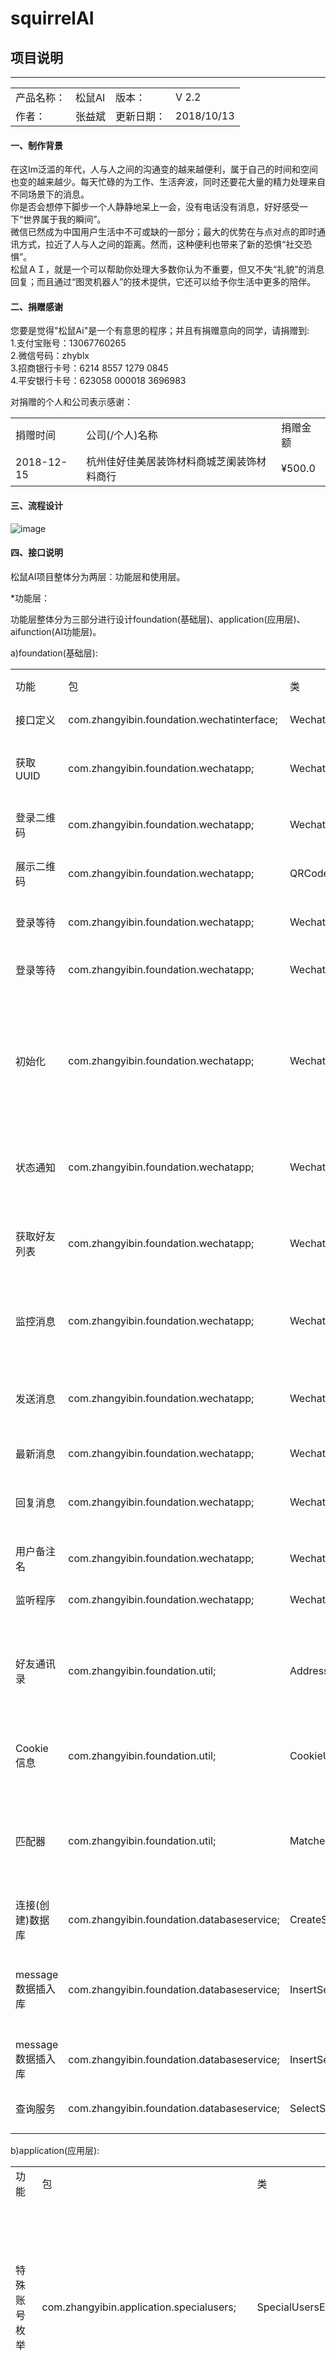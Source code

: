 # squirrelAI


## 项目说明

----
<table>

<tr>
<td>产品名称：</td>
<td>松鼠AI</td>
<td>版本：</td>
<td>V 2.2</td>
</tr>

<tr>
<td>作者：</td>
<td>张益斌</td>
<td>更新日期：</td>
<td>2018/10/13</td>
</tr>

</table>


#### 一、制作背景

在这Im泛滥的年代，人与人之间的沟通变的越来越便利，属于自己的时间和空间也变的越来越少。每天忙碌的为工作、生活奔波，同时还要花大量的精力处理来自不同场景下的消息。<br>
你是否会想停下脚步一个人静静地呆上一会，没有电话没有消息，好好感受一下“世界属于我的瞬间”。<br>
微信已然成为中国用户生活中不可或缺的一部分；最大的优势在与点对点的即时通讯方式，拉近了人与人之间的距离。然而，这种便利也带来了新的恐惧“社交恐惧”。<br>
松鼠ＡＩ，就是一个可以帮助你处理大多数你认为不重要，但又不失“礼貌”的消息回复；而且通过“图灵机器人”的技术提供，它还可以给予你生活中更多的陪伴。<br>


#### 二、捐赠感谢

您要是觉得"松鼠Ai"是一个有意思的程序；并且有捐赠意向的同学，请捐赠到:<br>
1.支付宝账号：13067760265 <br>
2.微信号码：zhyblx<br>
3.招商银行卡号：6214 8557 1279 0845<br>
4.平安银行卡号：623058 000018 3696983<br>

对捐赠的个人和公司表示感谢：
<table>

<tr>
<td>捐赠时间</td>
<td>公司(/个人)名称</td>
<td>捐赠金额</td>
</tr>

<tr>
<td>2018-12-15</td>
<td>杭州佳好佳美居装饰材料商城芝阑装饰材料商行</td>
<td>¥500.0</td>
</tr>

</table>



#### 三、流程设计

![image](./image/image.png)


#### 四、接口说明

松鼠AI项目整体分为两层：功能层和使用层。<br>

*功能层：<br>

功能层整体分为三部分进行设计foundation(基础层)、application(应用层)、aifunction(AI功能层)。<br>

a)foundation(基础层):
<table>
<tr>
<td>功能</td>
<td>包</td>
<td>类</td>
<td>方法</td>
<td>参数</td>
<td>返回类型</td>
<td>描述</td>
</tr>
    
<tr>
<td>接口定义</td>
<td>com.zhangyibin.foundation.wechatinterface;</td>
<td>WechatInterface</td>
<td>/</td>
<td>/</td>
<td>/</td>
<td>定义常量</td>
</tr>
    
<tr>
<td>获取UUID</td>
<td>com.zhangyibin.foundation.wechatapp;</td>
<td>WechatApp</td>
<td>getUUID()</td>
<td>/</td>
<td>String</td>
<td>微信登录的唯一识别信息</td>
</tr>

<tr>
<td>登录二维码</td>
<td>com.zhangyibin.foundation.wechatapp;</td>
<td>WechatApp</td>
<td>showQrCode()</td>
<td>/</td>
<td>/</td>
<td>获取登录二维码</td>
</tr>

<tr>
<td>展示二维码</td>
<td>com.zhangyibin.foundation.wechatapp;</td>
<td>QRCodeFrame</td>
<td>QRCodeFrame()</td>
<td>filePath:二维码图片地址</td>
<td>/</td>
<td>二维码通过窗体展示</td>
</tr>

<tr>
<td>登录等待</td>
<td>com.zhangyibin.foundation.wechatapp;</td>
<td>WechatApp</td>
<td>waitForLogin() ()</td>
<td>/</td>
<td>/</td>
<td>扫描二维码登录验证</td>
</tr>

<tr>
<td>登录等待</td>
<td>com.zhangyibin.foundation.wechatapp;</td>
<td>WechatApp</td>
<td>login()</td>
<td>/</td>
<td>boolean</td>
<td>登录成功返回true</td>
</tr>

<tr>
<td>初始化</td>
<td>com.zhangyibin.foundation.wechatapp;</td>
<td>WechatApp</td>
<td>wxInit()</td>
<td>/</td>
<td>boolean</td>
<td>初始化异常：返回false;作用于验证账号是否为微信黑名单</td>
</tr>

<tr>
<td>状态通知</td>
<td>com.zhangyibin.foundation.wechatapp;</td>
<td>WechatApp</td>
<td>wxStatusNotify()</td>
<td>/</td>
<td>boolean</td>
<td>状态通知监控异常：返回false;</td>
</tr>

<tr>
<td>获取好友列表</td>
<td>com.zhangyibin.foundation.wechatapp;</td>
<td>WechatApp</td>
<td>getContact()</td>
<td>/</td>
<td>boolean</td>
<td>好友列表获取失败:返回false;</td>
</tr>

<tr>
<td>监控消息</td>
<td>com.zhangyibin.foundation.wechatapp;</td>
<td>WechatApp</td>
<td>syncCheck()</td>
<td>/</td>
<td>int</td>
<td>作用于是否获取到好友消息内容</td>
</tr>

<tr>
<td>发送消息</td>
<td>com.zhangyibin.foundation.wechatapp;</td>
<td>WechatApp</td>
<td>webwxsendmsg()</td>
<td>
String content:消息内容
String to：接收好友
</td>
<td>/</td>
<td>处理消息发送</td>
</tr>

<tr>
<td>最新消息</td>
<td>com.zhangyibin.foundation.wechatapp;</td>
<td>WechatApp</td>
<td>webwxsync()</td>
<td>/</td>
<td>JSON</td>
<td>获取消息内容</td>
</tr>

<tr>
<td>回复消息</td>
<td>com.zhangyibin.foundation.wechatapp;</td>
<td>WechatApp</td>
<td>handleMsg()</td>
<td>JSONObject data:消息内容</td>
<td>/</td>
<td>实现给予好友消息回复</td>
</tr>

<tr>
<td>用户备注名</td>
<td>com.zhangyibin.foundation.wechatapp;</td>
<td>WechatApp</td>
<td>getUserRemarkName()</td>
<td>String id:微信ID</td>
<td>String</td>
<td>获取到好友备注名称</td>
</tr>

<tr>
<td>监听程序</td>
<td>com.zhangyibin.foundation.wechatapp;</td>
<td>WechatApp</td>
<td>listenMsgMode()</td>
<td>/</td>
<td>/</td>
<td>保持网络连接</td>
</tr>

<tr>
<td>好友通讯录</td>
<td>com.zhangyibin.foundation.util;</td>
<td>AddressBook</td>
<td>getAddressBookList()</td>
<td>JSONObject jsonObject:好友列表JSON</td>
<td>/</td>
<td>
1.获取好友列表<br>
2.新好友插入到数据库中
</td>
</tr>

<tr>
<td>Cookie信息</td>
<td>com.zhangyibin.foundation.util;</td>
<td>CookieUtil</td>
<td>getCookie()</td>
<td>HttpRequest request:Http请求</td>
<td>String</td>
<td>模拟浏览器Cookie信息</td>
</tr>


<tr>
<td>匹配器</td>
<td>com.zhangyibin.foundation.util;</td>
<td>Matchers</td>
<td>match()</td>
<td>
String p :正则表达
String str：匹配字符串
</td>
<td>String</td>
<td>用于处理登陆微信过程的正则表达式的处理</td>
</tr>

<tr>
<td>连接(创建)数据库</td>
<td>com.zhangyibin.foundation.databaseservice;</td>
<td>CreateSQLiteService</td>
<td>main()</td>
<td>/</td>
<td>/</td>
<td>连接(创建)数据库</td>
</tr>

<tr>
<td>message数据插入库</td>
<td>com.zhangyibin.foundation.databaseservice;</td>
<td>InsertService</td>
<td>getInsertService()</td>
<td>
String date:日期
String name：用户名
String message：消息内容
</td>
<td>/</td>
<td>消息插入数据库</td>
</tr>

<tr>
<td>message数据插入库</td>
<td>com.zhangyibin.foundation.databaseservice;</td>
<td>InsertService</td>
<td>getInsertService()</td>
<td>
String strSql:完整的SQL语句
</td>
<td>/</td>
<td>消息插入数据库</td>
</tr>

<tr>
<td>查询服务</td>
<td>com.zhangyibin.foundation.databaseservice;</td>
<td>SelectService</td>
<td>getSelectService()</td>
<td>
String sql:完整的select语句
</td>
<td>/</td>
<td>数据查询</td>
</tr>

</table>


b)application(应用层):

<table>
<tr>
<td>功能</td>
<td>包</td>
<td>类</td>
<td>方法</td>
<td>参数</td>
<td>返回类型</td>
<td>描述</td>
</tr>

<tr>
<td>特殊账号枚举</td>
<td>com.zhangyibin.application.specialusers;</td>
<td>SpecialUsersEnum</td>
<td>getNameList()</td>
<td>/</td>
<td>String</td>
<td>账号枚举列表类(不回复消息名单)</td>
</tr>

<tr>
<td>枚举值转化成List</td>
<td>com.zhangyibin.application.speciauserslist;</td>
<td>SpecialUsersList</td>
<td>getSpecialUsersList()</td>
<td>/</td>
<td>List<String></td>
<td>账号枚举列表类(不回复消息名单)</td>
</tr>

<tr>
<td>启动程序入口</td>
<td>com.zhangyibin.application;</td>
<td>StartWechatApp</td>
<td>GETStartWechatApp</td>
<td>/</td>
<td>/</td>
<td>执行程序主入口</td>
</tr>

</table>


c)aifunction(AI功能层):

<table>
<tr>
<td>功能</td>
<td>包</td>
<td>类</td>
<td>方法</td>
<td>参数</td>
<td>返回类型</td>
<td>描述</td>
</tr>

<tr>
<td>机器人调用</td>
<td>com.zhangyibin.aifunction;</td>
<td>SquirrelAiRobot</td>
<td>SquirrelRobot()</td>
<td>String msg:消息内容</td>
<td>String</td>
<td>调用图灵机器人接口(不回复消息名单)</td>
</tr>

</table>


*使用层：<br>

使用层整体分为两部分进行设计test(测试)、use(使用层)。<br>

<table>
<tr>
<td>功能</td>
<td>包</td>
<td>类</td>
<td>方法</td>
<td>参数</td>
<td>返回类型</td>
<td>描述</td>
</tr>

<tr>
<td>测试代码</td>
<td>com.squirrelAi.test;</td>
<td>/</td>
<td>/</td>
<td>/</td>
<td>/</td>
<td>工程测试代码</td>
</tr>

<tr>
<td>启动松鼠AI</td>
<td>com.squirrelAi.use;</td>
<td>UseSquirrelAi</td>
<td>main</td>
<td>/</td>
<td>/</td>
<td>启动松鼠AI,调用StartWechatApp功能</td>
</tr>

</table>


#### 四、版本管理

<table>

<tr>
<td>日期</td>
<td>版本号</td>
<td>更新内容</td>
<td>备注</td>
</tr>

<tr>
<td>2018.06.18</td>
<td>V1.0</td>
<td>
功能上线
</td>
<td>web框架：blade-kit-1.2.9-alpha.jar</td>
</tr>

<tr>
<td>2018.08.03</td>
<td>V1.1</td>
<td>

a)基础部分：<br>
实现仿制web微信通过扫描客户端二维码进行登陆。<br>
实现IOS设备可正常登陆。<br>
实现获取微信通讯录的联系人。<br>
实现监听微信联系人的消息。<br>
实现可回复好友消息。<br>

b)会话功能：<br>
实现接入机器人回复好友消息。<br>
实现屏蔽回复好友消息的黑名单功能。<br>
黑名单功能包括屏蔽好友个人、聊天群以及公众号消息。<br>
实现关闭机器人自动回复消息，可转人工回复好友消息。<br>

c)拓展功能：<br>
实现保存聊天消息在本地。<br>
实现测试程序打包，调试可桌面运行。<br>

</td>
<td>web框架：blade-kit-1.2.9-alpha.jar</td>
</tr>

<tr>
<td>2018.08.16</td>
<td>V1.2</td>
<td>
增加白名单功能，以实现区分重要好友提供人工回复的消息的方式，非重要好友提供机器人回复消息的方式。<br>
</td>
<td>web框架：blade-kit-1.2.9-alpha.jar</td>
</tr>

<tr>
<td>2018.09.28</td>
<td>V2.0</td>
<td> 更换JDK11<br> </td>
<td>web框架：blade-kit-1.2.9-alpha.jar</td>
</tr>

<tr>
<td>2018.10.12</td>
<td>V2.1</td>
<td> 
1.项目更名：松鼠AI。<br> 
2.代码重构；功能层划分为三部分基础层、应用层、AI功能层。<br>
3.接入数据库服务,完成消息存储。<br>
4.更换web框架：blade-kit-1.3.4.jar

</td>
<td>
1.web框架：blade-kit-1.3.4.jar<br>
2.JDBC：sqlite-jdbc-3.21.0.jar<br>
</td>
</tr>


<tr>
<td>2018.10.28</td>
<td>V2.2</td>
<td> 
更新内容：<br>
实现将新好友添加到数据库中。
</td>
<td>
--
</td>
</tr>

</table>

本地备份：/home/zhangyibin/文档/松鼠AI备份列表




